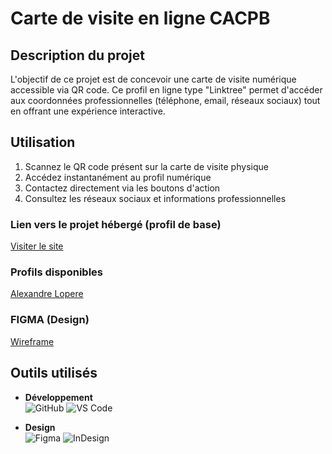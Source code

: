 # Carte de visite en ligne CACPB

## Description du projet

L'objectif de ce projet est de concevoir une carte de visite numérique accessible via QR code. Ce profil en ligne type "Linktree" permet d'accéder aux coordonnées professionnelles (téléphone, email, réseaux sociaux) tout en offrant une expérience interactive.

## Utilisation

1. Scannez le QR code présent sur la carte de visite physique
2. Accédez instantanément au profil numérique
3. Contactez directement via les boutons d'action
4. Consultez les réseaux sociaux et informations professionnelles

### Lien vers le projet hébergé (profil de base)
[Visiter le site](https://alexandrelpr.github.io/Qr-code/)

### Profils disponibles
[Alexandre Lopere](https://alexandrelpr.github.io/Qr-code/?id=Alexandre_Lopere)  

### FIGMA (Design)
[Wireframe](https://www.figma.com/design/aGVyM73QnXwmenJS8ktYUr/Untitled?node-id=0-1&t=Ey76G2hQQUxkJ5DH-1)

##  Outils utilisés
- **Développement**  
  ![GitHub](https://img.shields.io/badge/GitHub-100000?style=flat&logo=github&logoColor=white)
  ![VS Code](https://img.shields.io/badge/Visual_Studio_Code-0078D4?style=flat&logo=visual%20studio%20code&logoColor=white)

- **Design**  
  ![Figma](https://img.shields.io/badge/Figma-F24E1E?style=flat&logo=figma&logoColor=white)
  ![InDesign](https://img.shields.io/badge/Adobe_InDesign-FF3366?style=flat&logo=adobeindesign&logoColor=white)
